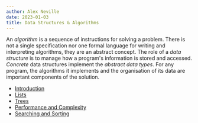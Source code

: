 ```yaml
---
author: Alex Neville
date: 2023-01-03
title: Data Structures & Algorithms
---
```


An _algorithm_ is a sequence of instructions for solving a problem.
There is not a single specification nor one formal language for writing
and interpreting algorithms, they are an abstract concept. The role of a
_data structure_ is to manage how a program's information is stored and
accessed. _Concrete_ data structures implement the _abstract data
types_. For any program, the algorithms it implements and the
organisation of its data are important components of the solution.

- [Introduction](introduction.md)
- [Lists](lists.md)
- [Trees](trees.md)
- [Performance and Complexity](complexity.md)
- [Searching and Sorting](search-sort.md)
